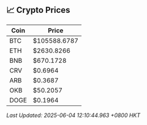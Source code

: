 ## 📈 Crypto Prices

| Coin | Price |
| ---- | ----- |
| BTC | $105588.6787 |
| ETH | $2630.8266 |
| BNB | $670.1728 |
| CRV | $0.6964 |
| ARB | $0.3687 |
| OKB | $50.2057 |
| DOGE | $0.1964 |

_Last Updated: 2025-06-04 12:10:44.963 +0800 HKT_
